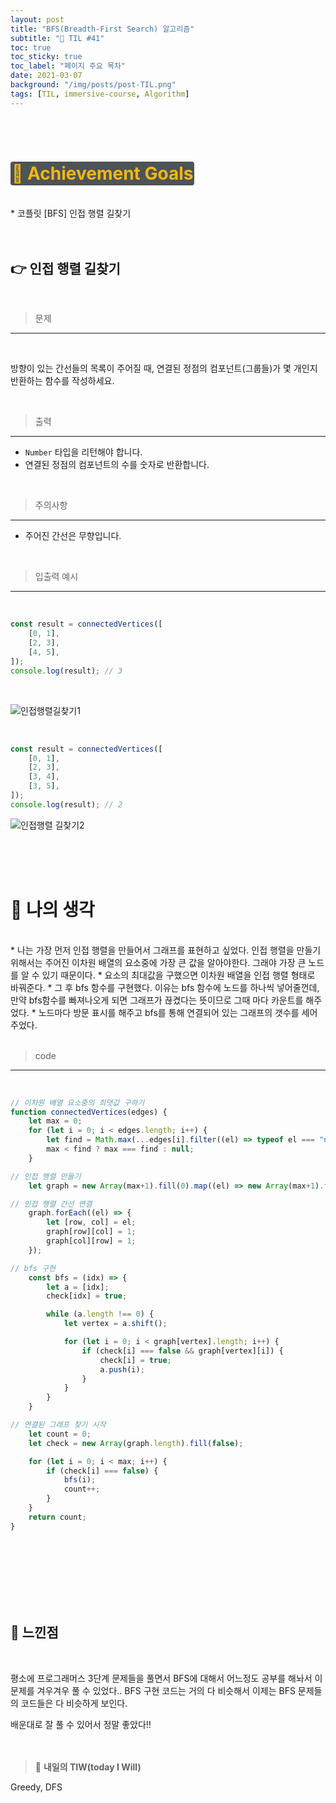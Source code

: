 ```yaml
---
layout: post
title: "BFS(Breadth-First Search) 알고리즘"
subtitle: "📅 TIL #41"
toc: true
toc_sticky: true
toc_label: "페이지 주요 목차"
date: 2021-03-07
background: "/img/posts/post-TIL.png"
tags: [TIL, immersive-course, Algorithm]
---
```


<br/>
<br/>

# <span style ="background-color:#4e5357; color:#f2b810; border-radius:4px; padding:2px">🎯 Achievement Goals</span>

<br/>
* 코플릿 [BFS] 인접 행렬 길찾기

<br/>
<br/>
<br/>



## 👉 인접 행렬 길찾기

<br/>

> 문제
---

<br/>

방향이 있는 간선들의 목록이 주어질 때, 연결된 정점의 컴포넌트(그룹들)가 몇 개인지 반환하는 함수를 작성하세요.

<br/>

> 출력
---

* `Number` 타입을 리턴해야 합니다.
* 연결된 정점의 컴포넌트의 수를 숫자로 반환합니다.

<br/>

> 주의사항
---

* 주어진 간선은 무향입니다.

<br/>

> 입출력 예시
---

<br/>

```js
const result = connectedVertices([
	[0, 1],
	[2, 3],
	[4, 5],
]);
console.log(result); // 3
```

<br/>

![인접행렬길찾기1](https://user-images.githubusercontent.com/75570915/110466261-e40a2380-8118-11eb-93fa-025df09c563c.png)

<br/>

```js
const result = connectedVertices([
	[0, 1],
	[2, 3],
	[3, 4],
	[3, 5],
]);
console.log(result); // 2
```

![인접행렬 길찾기2](https://user-images.githubusercontent.com/75570915/110466255-e2406000-8118-11eb-98df-d26701e4581e.png)

<br/>
<br/>
<br/>

# 🤔 나의 생각

<br/>
* 나는 가장 먼저 인접 행렬을 만들어서 그래프를 표현하고 싶었다. 인접 행렬을 만들기 위해서는 주어진 이차원 배열의 요소중에 가장 큰 값을 알아야한다. 그래야 가장 큰 노드를 알 수 있기 때문이다.
* 요소의 최대값을 구했으면 이차원 배열을 인접 행렬 형태로 바꿔준다.
* 그 후 bfs 함수를 구현했다. 이유는 bfs 함수에 노드를 하나씩 넣어줄껀데, 만약 bfs함수를 빠져나오게 되면 그래프가 끊켰다는 뜻이므로 그때 마다 카운트를 해주었다.
* 노드마다 방문 표시를 해주고 bfs를 통해 연결되어 있는 그래프의 갯수를 세어주었다.

<br/>
<br/>

> code
---

<br/>

```js
// 이차원 배열 요소중의 최댓값 구하기
function connectedVertices(edges) {
    let max = 0;
    for (let i = 0; i < edges.length; i++) {
        let find = Math.max(...edges[i].filter((el) => typeof el === "number"));
        max < find ? max === find : null;
    }

// 인접 행렬 만들기
    let graph = new Array(max+1).fill(0).map((el) => new Array(max+1).fill(0));

// 인접 행렬 간선 연결
    graph.forEach((el) => {
        let [row, col] = el;
        graph[row][col] = 1;
        graph[col][row] = 1;
    });

// bfs 구현
    const bfs = (idx) => {
        let a = [idx];
        check[idx] = true;

        while (a.length !== 0) {
            let vertex = a.shift();

            for (let i = 0; i < graph[vertex].length; i++) {
                if (check[i] === false && graph[vertex][i]) {
                    check[i] = true;
                    a.push(i);
                }
            }
        }
    }

// 연결된 그래프 찾기 시작
    let count = 0;
    let check = new Array(graph.length).fill(false);

    for (let i = 0; i < max; i++) {
        if (check[i] === false) {
            bfs(i);
            count++;
        }
    }
    return count;
}
```


<br/>
<br/>
<br/>
<br/>
<br/>
<br/>

## 🙌 느낀점

<br/>

평소에 프로그래머스 3단계 문제들을 풀면서 BFS에 대해서 어느정도 공부를 해놔서 이 문제를 겨우겨우 풀 수 있었다.. BFS 구현 코드는 거의 다 비슷해서 이제는 BFS 문제들의 코드들은 다 비슷하게 보인다.

배운대로 잘 풀 수 있어서 정말 좋았다!!
<br/>
<br/>
<br/>

> 👊 **내일의 TIW(today I Will)**

Greedy, DFS

